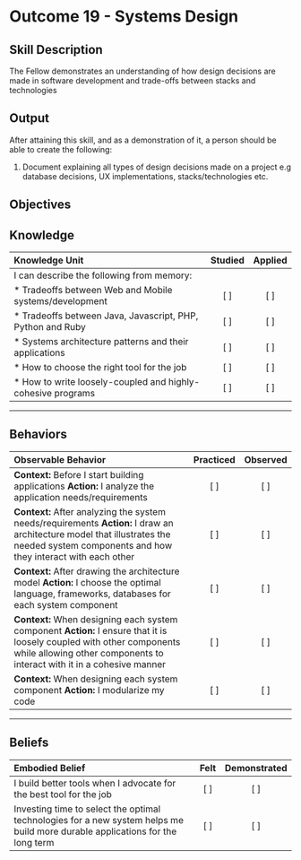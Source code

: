 # Outcome 19 - Systems Design

**Skill Description**
----------
The Fellow demonstrates an understanding of how design decisions are made in software development and trade-offs between stacks and technologies

**Output**
----------
After attaining this skill, and as a demonstration of it, a person should be able to create the following:

1. Document explaining all types of design decisions made on a project e.g database decisions, UX implementations, stacks/technologies etc. 


**Objectives**
----------
## **Knowledge**


| Knowledge Unit   |      Studied      | Applied |
|:-------------|:------------------:|:--------:|
| I can describe the following from memory: | | |
| * Tradeoffs between Web and Mobile systems/development | [ ] | [ ]  |
| * Tradeoffs between Java, Javascript, PHP, Python and Ruby    | [ ] | [ ]  |
| * Systems architecture patterns and their applications    | [ ] | [ ]  |
| * How to choose the right tool for the job    | [ ] | [ ]  |
| * How to write loosely-coupled and highly-cohesive programs    | [ ] | [ ]  |



----------


## **Behaviors**

| Observable Behavior   |      Practiced      | Observed |
|:-------------|:------------------:|:--------:|
| **Context:** Before I start building applications **Action:** I analyze the application needs/requirements | [ ] | [ ]  |
| **Context:** After analyzing the system needs/requirements **Action:** I draw an architecture model that illustrates the needed system components and how they interact with each other | [ ] | [ ]  |
| **Context:** After drawing the architecture model **Action:** I choose the optimal language, frameworks, databases for each system component | [ ] | [ ]  |
| **Context:** When designing each system component **Action:** I ensure that it is loosely coupled with other components while allowing other components to interact with it in a cohesive manner | [ ] | [ ]  |
| **Context:** When designing each system component **Action:** I modularize my code | [ ] | [ ]  |



----------


## **Beliefs**


| Embodied Belief   |      Felt      | Demonstrated |
|:-------------|:------------------:|:--------:|
| I build better tools when I advocate for the best tool for the job | [ ] | [ ]  |
| Investing time to select the optimal technologies for a new system helps me build more durable applications for the long term | [ ] | [ ]  |

